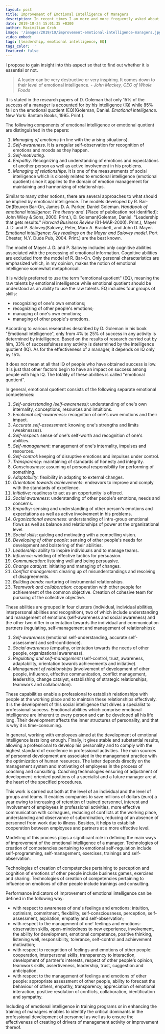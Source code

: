 ```yaml
---
layout: post
title: Improvement of Emotional Intelligence of Managers
description: In recent times I am more and more frequently asked about the importance of improvement of the emotional intelligence of managers. 
date: 2019-10-24 15:01:35 +0300
author: Maximilian Groh
image: '/images/2019/10/improvement-emotional-intelligence-managers.jpg'
video_embed:
tags: [leadership, emotional intelligence, EQ]
tags_color: ''
featured: false
---
```

I propose to gain insight into this aspect so that to find out whether it is essential or not.

>A leader can be very destructive or very inspiring. It comes down to their level of emotional intelligence.
><cite>- John Mackey, CEO of Whole Foods</cite>

It is stated in the research papers of D. Goleman that only 15% of the success of a manager is accounted for by his intelligence (IQ) while 85% fall on the emotional quotient (EQ)(Goleman, Daniel. <em>Emotional intelligence</em>. New York: Bantam Books, 1995. Print.).

The following components of emotional intelligence or emotional quotient are distinguished in the papers:
<ol>
<li><em>Managing of emotions</em> (in line with the arising situations).</li>
<li><em>Self-awareness</em>. It is a regular self-observation for recognition of emotions and moods as they happen.</li>
<li><em>Self-motivating</em>.</li>
<li><em>Empathy</em>. Recognizing and understanding of emotions and expectations of another person as well as active involvement in his problems.</li>
<li><em>Managing of relationships</em>. It is one of the measurements of social intelligence which is closely related to emotional intelligence (emotional quotient) since it applies to the domain of emotion management for maintaining and harmonizing of relationships.</li>
</ol>

Similar to many other notions, there are several approaches to what should be implied by emotional intelligence. The models developed by R. Bar-On(Reuven Bar-On, James D. A. Parker, Daniel Goleman. <em>Handbook of emotional intelligence: The theory and</em>. [Place of publication not identified]: John Wiley &amp; Sons, 2000. Print.), D. Goleman(Goleman, Daniel. "Leadership that gets results." <em>Harvard Business Review </em>(01-MAR-2000). Print.), Mayer J. D. and P. Salovey(Salovey, Peter, Marc A. Brackett, and John D. Mayer. <em>Emotional intelligence: Key readings on the Mayer and Salovey model</em>. Port Chester, N.Y. Dude Pub, 2004. Print.) are the best known.

The model of Mayer J. D. and P. Salovey includes only cognitive abilities associated with the processing of emotional information. Cognitive abilities are excluded from the model of R. Bar-On. Only personal characteristics are emphasized which, in my opinion, makes the notion of emotional intelligence somewhat metaphorical.

It is widely preferred to use the term "emotional quotient" (EQ), meaning the raw talents by emotional intelligence while emotional quotient should be understood as an ability to use the raw talents. EQ includes four groups of skills:
<ul>
<li>recognizing of one's own emotions;</li>
<li>recognizing of other people's emotions;</li>
<li>managing of one's own emotions;</li>
<li>managing of other people's emotions.</li>
</ul>
According to various researches described by D. Goleman in his book "Emotional intelligence", only from 4% to 25% of success in any activity is determined by intelligence. Based on the results of research carried out by him, 33% of successfulness any activity is determined by the intelligence quotient (IQ). As for the effectiveness of a manager, it depends on IQ only by 15%.

It does not mean at all that IQ of people who have obtained success is low. It is just that other factors begin to have an impact on success among people with high IQ. The totality of these abilities is called "emotional quotient".

In general, emotional quotient consists of the following separate emotional competences:
<ol>
<li><em>Self-understanding (self-awareness)</em>: understanding of one's own internality, conceptions, resources and intuitions.</li>
<li><em>Emotional self-awareness</em>: recognition of one's own emotions and their impact.</li>
<li><em>Accurate self-assessment</em>: knowing one's strengths and limits (weaknesses).</li>
<li><em>Self-respect</em>: sense of one's self-worth and recognition of one's abilities.</li>
<li><em>Self-management</em>: management of one's internality, impulses and resources.</li>
<li><em>Self-control</em>: keeping of disruptive emotions and impulses under control.</li>
<li><em>Transparency</em>: maintaining of standards of honesty and integrity.</li>
<li><em>Consciousness</em>: assuming of personal responsibility for performing of something.</li>
<li><em>Adaptability</em>: flexibility in adapting to external changes.</li>
<li><em>Orientation towards achievements</em>: endeavors to improve and comply with the standards of excellence.</li>
<li><em>Initiative</em>: readiness to act as an opportunity is offered.</li>
<li><em>Social awareness</em>: understanding of other people's emotions, needs and concerns.</li>
<li><em>Empathy</em>: sensing and understanding of other person's emotions and expectations as well as active involvement in his problems.</li>
<li><em>Organizational awareness</em>: understanding of intra-group emotional flows as well as balance and relationships of power at the organizational level.</li>
<li><em>Social skills</em>: guiding and motivating with a compelling vision.</li>
<li><em>Developing of other people</em>: sensing of other people's needs for development and bolstering of their abilities.</li>
<li><em>Leadership</em>: ability to inspire individuals and to manage teams.</li>
<li><em>Influence</em>: wielding of effective tactics for persuasion.</li>
<li><em>Communication</em>: listening well and being persuasive.</li>
<li><em>Change catalyst</em>: initiating and managing of changes.</li>
<li><em>Conflict management</em>: clearing up of misunderstandings and resolving of disagreements.</li>
<li><em>Building bonds</em>: nurturing of instrumental relationships.</li>
<li><em>Teamwork and collaboration</em>: cooperation with other people for achievement of the common objective. Creation of cohesive team for pursuing of the collective objective.</li>
</ol>

These abilities are grouped in four clusters (individual, individual abilities, interpersonal abilities and recognition), two of which include understanding and management of emotions (self-awareness and social awareness) and the other two differ in orientation towards the individual and communication partners (regulating, self-management and management of relationships):
<ol>
<li><em>Self-awareness</em> (emotional self-understanding, accurate self-assessment and self-confidence).</li>
<li><em>Social awareness</em> (empathy, orientation towards the needs of other people, organizational awareness).</li>
<li><em>Regulating and self-management</em> (self-control, trust, awareness, adaptability, orientation towards achievements and initiative).</li>
<li><em>Management of relationships</em> (involvement of development of other people, influence, effective communication, conflict management, leadership, change catalyst, establishing of strategic relationships, teamwork and collaboration).</li>
</ol>

These capabilities enable a professional to establish relationships with people at the working place and to maintain these relationships effectively. It is the development of this social intelligence that drives a specialist to professional success.
Emotional abilities which comprise emotional intelligence are inherent to every person and can be developed all his life long. Their development affects the inner structures of personality, and that is why it is time-consuming.

In general, working with employees aimed at the development of emotional intelligence lasts long enough. Finally, it gives stable and substantial results, allowing a professional to develop his personality and to comply with the highest standard of excellence in professional activities. The main sources of personnel development are associated in the management practice with the optimization of human resources. The latter depends directly on the management system and motivating of employees in the process of coaching and consulting. Coaching technologies ensuring of adjustment of development-oriented positions of a specialist and a future manager are at the heart of the specified procedures. 

This work is carried out both at the level of an individual and the level of groups and teams. It enables companies to save millions of dollars (euro) a year owing to increasing of retention of trained personnel, interest and involvement of employees in professional activities, more effective communication with colleagues, reducing of conflicts at the working place, understanding and observance of subordination, reducing of an absence of personnel from work due to illness. Besides, it helps to establish cooperation between employees and partners at a more effective level.

Modelling of this process plays a significant role in defining the main ways of improvement of the emotional intelligence of a manager. Technologies of creation of competencies pertaining to emotional self-regulation include self-programming, self-management, exercises, trainings and self-observation.

Technologies of creation of competencies pertaining to perception and cognition of emotions of other people include business games, exercises and sharing. Technologies of creation of competencies pertaining to influence on emotions of other people include trainings and consulting.

Performance indicators of improvement of emotional intelligence can be defined in the following way:
<ul>
<li>with respect to awareness of one's feelings and emotions: intuition, optimism, commitment, flexibility, self-consciousness, perception, self-assessment, aspiration, empathy and self-observation;</li>
<li>with respect to the management of one' feelings and emotions: observation skills, open-mindedness to new experience, involvement, the ability for development, emotional competence, positive thinking, listening well, responsibility, tolerance, self-control and achievement motivation;</li>
<li>with respect to recognition of feelings and emotions of other people: cooperation, interpersonal skills, transparency to interaction, development of partner's interests, respect of other people's opinion, teamwork skills, assertiveness, leadership, trust, suggestion and anticipation.</li>
<li>with respect to the management of feelings and emotions of other people: appropriate assessment of other people, ability to forecast the behaviour of others, empathy, transparency, appreciation of emotional interaction, positive resolution of conflicts, collaboration, identification and sympathy.</li>
</ul>

Including of emotional intelligence in training programs or in enhancing the training of managers enables to identify the critical dominants in the professional development of personnel as well as to ensure the effectiveness of creating of drivers of management activity or improvement thereof.

